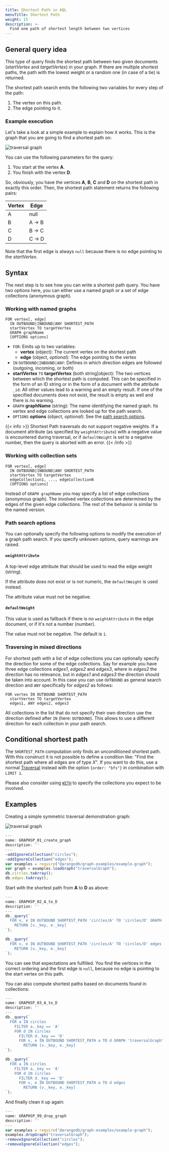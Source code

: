 ```yaml
---
title: Shortest Path in AQL
menuTitle: Shortest Path
weight: 15
description: >-
  Find one path of shortest length between two vertices
---
```

## General query idea

This type of query finds the shortest path between two given documents
(*startVertex* and *targetVertex*) in your graph. If there are multiple
shortest paths, the path with the lowest weight or a random one (in case
of a tie) is returned.

The shortest path search emits the following two variables for every step of
the path:

1. The vertex on this path.
2. The edge pointing to it.

### Example execution

Let's take a look at a simple example to explain how it works.
This is the graph that you are going to find a shortest path on:

![traversal graph](../../../images/traversal_graph.png)

You can use the following parameters for the query:

1. You start at the vertex **A**.
2. You finish with the vertex **D**.

So, obviously, you have the vertices **A**, **B**, **C** and **D** on the
shortest path in exactly this order. Then, the shortest path statement
returns the following pairs:

| Vertex | Edge  |
|--------|-------|
|    A   | null  |
|    B   | A → B |
|    C   | B → C |
|    D   | C → D |

Note that the first edge is always `null` because there is no edge pointing
to the *startVertex*.

## Syntax

The next step is to see how you can write a shortest path query.
You have two options here, you can either use a named graph or a set of edge
collections (anonymous graph).

### Working with named graphs

```aql
FOR vertex[, edge]
  IN OUTBOUND|INBOUND|ANY SHORTEST_PATH
  startVertex TO targetVertex
  GRAPH graphName
  [OPTIONS options]
```

- `FOR`: Emits up to two variables:
  - **vertex** (object): The current vertex on the shortest path
  - **edge** (object, *optional*): The edge pointing to the vertex
- `IN` `OUTBOUND|INBOUND|ANY`: Defines in which direction edges are followed
  (outgoing, incoming, or both)
- **startVertex** `TO` **targetVertex** (both string\|object): The two vertices between
  which the shortest path is computed. This can be specified in the form of
  an ID string or in the form of a document with the attribute `_id`. All other
  values lead to a warning and an empty result. If one of the specified
  documents does not exist, the result is empty as well and there is no warning.
- `GRAPH` **graphName** (string): The name identifying the named graph. Its vertex and
  edge collections are looked up for the path search.
- `OPTIONS` **options** (object, *optional*):
  See the [path search options](#path-search-options).

{{< info >}}
Shortest Path traversals do not support negative weights. If a document
attribute (as specified by `weightAttribute`) with a negative value is
encountered during traversal, or if `defaultWeight` is set to a negative
number, then the query is aborted with an error.
{{< /info >}}

### Working with collection sets

```aql
FOR vertex[, edge]
  IN OUTBOUND|INBOUND|ANY SHORTEST_PATH
  startVertex TO targetVertex
  edgeCollection1, ..., edgeCollectionN
  [OPTIONS options]
```

Instead of `GRAPH graphName` you may specify a list of edge collections (anonymous
graph). The involved vertex collections are determined by the edges of the given
edge collections. The rest of the behavior is similar to the named version.

### Path search options

You can optionally specify the following options to modify the execution of a
graph path search. If you specify unknown options, query warnings are raised.

#### `weightAttribute`

A top-level edge attribute that should be used to read the edge weight (string).

If the attribute does not exist or is not numeric, the `defaultWeight` is used
instead.

The attribute value must not be negative.

#### `defaultWeight`

This value is used as fallback if there is no `weightAttribute` in the
edge document, or if it's not a number (number).

The value must not be negative. The default is `1`.

### Traversing in mixed directions

For shortest path with a list of edge collections you can optionally specify the
direction for some of the edge collections. Say for example you have three edge
collections *edges1*, *edges2* and *edges3*, where in *edges2* the direction
has no relevance, but in *edges1* and *edges3* the direction should be taken into
account. In this case you can use `OUTBOUND` as general search direction and `ANY`
specifically for *edges2* as follows:

```aql
FOR vertex IN OUTBOUND SHORTEST_PATH
  startVertex TO targetVertex
  edges1, ANY edges2, edges3
```

All collections in the list that do not specify their own direction use the
direction defined after `IN` (here: `OUTBOUND`). This allows to use a different
direction for each collection in your path search.

## Conditional shortest path

The `SHORTEST_PATH` computation only finds an unconditioned shortest path.
With this construct it is not possible to define a condition like: "Find the
shortest path where all edges are of type *X*". If you want to do this, use a
normal [Traversal](traversals.md) instead with the option
`{order: "bfs"}` in combination with `LIMIT 1`.

Please also consider using [`WITH`](../high-level-operations/with.md) to specify the
collections you expect to be involved.

## Examples

Creating a simple symmetric traversal demonstration graph:

![traversal graph](../../../images/traversal_graph.png)

```js
---
name: GRAPHSP_01_create_graph
description: ''
---
~addIgnoreCollection("circles");
~addIgnoreCollection("edges");
var examples = require("@arangodb/graph-examples/example-graph");
var graph = examples.loadGraph("traversalGraph");
db.circles.toArray();
db.edges.toArray();
```

Start with the shortest path from **A** to **D** as above:

```js
---
name: GRAPHSP_02_A_to_D
description: ''
---
db._query(`
  FOR v, e IN OUTBOUND SHORTEST_PATH 'circles/A' TO 'circles/D' GRAPH 'traversalGraph'
    RETURN [v._key, e._key]
`);

db._query(`
  FOR v, e IN OUTBOUND SHORTEST_PATH 'circles/A' TO 'circles/D' edges
    RETURN [v._key, e._key]
`);
```

You can see that expectations are fulfilled. You find the vertices in the
correct ordering and the first edge is `null`, because no edge is pointing
to the start vertex on this path.

You can also compute shortest paths based on documents found in collections:

```js
---
name: GRAPHSP_03_A_to_D
description: ''
---
db._query(`
  FOR a IN circles
    FILTER a._key == 'A'
    FOR d IN circles
      FILTER d._key == 'D'
      FOR v, e IN OUTBOUND SHORTEST_PATH a TO d GRAPH 'traversalGraph'
        RETURN [v._key, e._key]
`);

db._query(`
  FOR a IN circles
    FILTER a._key == 'A'
    FOR d IN circles
      FILTER d._key == 'D'
      FOR v, e IN OUTBOUND SHORTEST_PATH a TO d edges
        RETURN [v._key, e._key]
`);
```

And finally clean it up again:

```js
---
name: GRAPHSP_99_drop_graph
description: ''
---
var examples = require("@arangodb/graph-examples/example-graph");
examples.dropGraph("traversalGraph");
~removeIgnoreCollection("circles");
~removeIgnoreCollection("edges");
```

